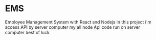 # EMS
Employee Management System with React and Nodejs
In this project i'm access API by server computer my all node Api code run on server computer
best of luck
